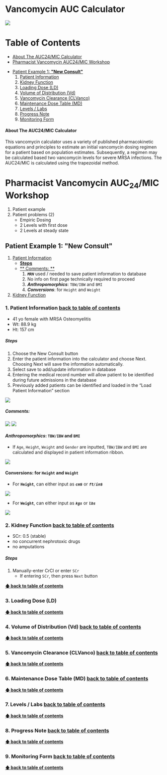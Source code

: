 # Vancomycin AUC Calculator

![](Images/LandingPage0.png)

# Table of Contents <a name="toc"></a>
* [About The AUC24/MIC Calculator](#about) 
* [Pharmacist Vancomycin AUC24/MIC Workshop](#workshop)

- [Patient Example 1: **"New Consult"**](#ex1)
	1. [Patient Information](#ptinfo)
	2. [Kidney Function](#kidney)
	3. [Loading Dose (LD)](#ld)
	4. [Volume of Distribution (Vd)](#vd)
	5. [Vancomycin Clearance (CLVanco)](#clvanco)
	6. [Maintenance Dose Table (MD)](#md)
	7. [Levels / Labs](#labs)
	8. [Progress Note](#note)
	9. [Monitoring Form](#form)

#### About The AUC24/MIC Calculator <a name="about"></a>

This vancomycin calculator uses a variety of published pharmacokinetic equations and principles to estimate an initial vancomycin dosing regimen for a patient based on population estimates. Subsequently, a regimen may be calculated based two vancomycin levels for severe MRSA infections. The AUC24/MIC is calculated using the trapezoidal method.

# Pharmacist Vancomycin AUC<sub>24</sub>/MIC Workshop <a name="workshop"></a>
1. Patient example
2. Patient problems (2)
	- Empiric Dosing
	- 2 Levels with first dose
	- 2 Levels at steady state

## Patient Example 1: **"New Consult"** <a name="ex1"></a>
1. [Patient Information](#ptinfo)
	- [**Steps**](#ptinfosteps)
	- [** Comments: **](#ptinfocomments) 
		1. ***`MRN`*** used / needed to save patient information to database
		2. No info on first page technically required to proceed
		3. ***Anthropomorphics***: `TBW/IBW` and `BMI`
		4. ***Conversions***: for `Height` and `Weight`
2. [Kidney Function](#kidney)

### 1. Patient Information <a name=ptinfo></a> **[back to table of contents](#toc)**
* 41 yo female with MRSA Osteomyelitis
* Wt: 88.9 kg
* Ht: 157 cm

##### Steps <a name=ptinfosteps></a>

1. Choose the New Consult button
2. Enter the patient information into the calculator and choose Next. Choosing Next will save the information automatically.
3. Select save to add/update information in database 
4. Entering the medical record number will allow patient to be identified during future admissions in the database
5. Previously added patients can be identified and loaded in the “Load Patient Information” section

![](Images/ptinfo0.png)

##### **Comments:** <a name=ptinfocomments></a>
 
![](Images/ptinfo11.png)
![](Images/ptinfo2.png)

#### ***Anthropomorphics***: `TBW/IBW` and `BMI`
* If `Age`, `Height`, `Weight` and `Gender` are inputted, `TBW/IBW` and `BMI` are calculated and displayed in patient information ribbon.

![](Images/ptinfo_bmi.png)

#### Conversions: for `Height` and `Weight`

- For **`Height`**, can either input as ***`cm`s*** or ***`ft/in`s***

![](Images/ptinfo3.png)

- For **`Weight`**, can either input as ***`kgs`*** or ***`lbs`***

![](Images/ptinfo4.png)

### 2. Kidney Function <a name=kidney></a> **[back to table of contents](#toc)**
* SCr: 0.5 (stable)
* no concurrent nephrotoxic drugs
* no amputations

##### Steps <a name=kidneysteps></a>
1. Manually-enter CrCl or enter `SCr`
	* If entering `SCr`, then press `Next` button

**[&#129093; <ins>back to table of contents</ins>](#toc)**
### 3. Loading Dose (LD) <a name=ld></a> 
**[&#129093; <ins>back to table of contents</ins>](#toc)**
### 4. Volume of Distribution (Vd) <a name=vd></a> **[back to table of contents](#toc)**
**[&#129093; <ins>back to table of contents</ins>](#toc)**
### 5. Vancomycin Clearance (CLVanco) <a name=clvanco></a> **[back to table of contents](#toc)**
**[&#129093; <ins>back to table of contents</ins>](#toc)**
### 6. Maintenance Dose Table (MD) <a name=md></a> **[back to table of contents](#toc)**
**[&#129093; <ins>back to table of contents</ins>](#toc)**
### 7. Levels / Labs <a name=labs></a> **[back to table of contents](#toc)**
**[&#129093; <ins>back to table of contents</ins>](#toc)**
### 8. Progress Note <a name=note></a> **[back to table of contents](#toc)**
**[&#129093; <ins>back to table of contents</ins>](#toc)**
### 9. Monitoring Form <a name=form></a> **[back to table of contents](#toc)**
**[&#129093; <ins>back to table of contents</ins>](#toc)**